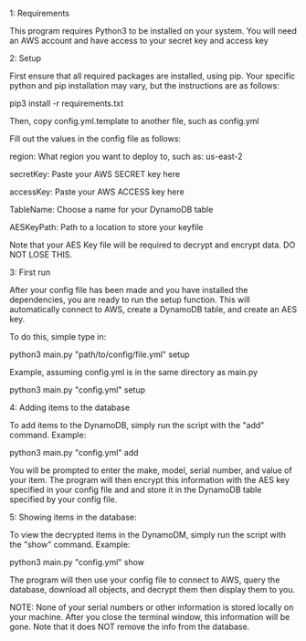 1: Requirements

This program requires Python3 to be installed on your system.
You will need an AWS account and have access to your secret key and access key

2: Setup

First ensure that all required packages are installed, using pip. Your specific python and pip installation may vary, but the instructions are as follows:

pip3 install -r requirements.txt

Then, copy config.yml.template to another file, such as config.yml

Fill out the values in the config file as follows:



region: What region you want to deploy to, such as: us-east-2

secretKey: Paste your AWS SECRET key here

accessKey: Paste your AWS ACCESS key here

TableName: Choose a name for your DynamoDB table

AESKeyPath: Path to a location to store your keyfile



Note that your AES Key file will be required to decrypt and encrypt data. DO NOT LOSE THIS.

3: First run

After your config file has been made and you have installed the dependencies, you are ready to run the setup function.
This will automatically connect to AWS, create a DynamoDB table, and create an AES key.

To do this, simple type in:

python3 main.py "path/to/config/file.yml" setup

Example, assuming config.yml is in the same directory as main.py

python3 main.py "config.yml" setup


4: Adding items to the database

To add items to the DynamoDB, simply run the script with the "add" command. Example:

python3 main.py "config.yml" add

You will be prompted to enter the make, model, serial number, and value of your item.
The program will then encrypt this information with the AES key specified in your config file and and store it in the DynamoDB table specified by your config file.

5: Showing items in the database:

To view the decrypted items in the DynamoDM, simply run the script with the "show" command. Example:

python3 main.py "config.yml" show

The program will then use your config file to connect to AWS, query the database, download all objects, and decrypt them then display them to you.

NOTE: None of your serial numbers or other information is stored locally on your machine. After you close the terminal window, this information will be gone. Note that it does NOT remove the info from the database.